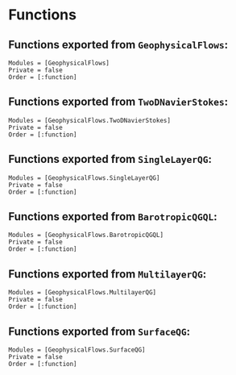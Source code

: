 # Functions


## Functions exported from `GeophysicalFlows`:

```@autodocs
Modules = [GeophysicalFlows]
Private = false
Order = [:function]
```

## Functions exported from `TwoDNavierStokes`:

```@autodocs
Modules = [GeophysicalFlows.TwoDNavierStokes]
Private = false
Order = [:function]
```

## Functions exported from `SingleLayerQG`:

```@autodocs
Modules = [GeophysicalFlows.SingleLayerQG]
Private = false
Order = [:function]
```

## Functions exported from `BarotropicQGQL`:

```@autodocs
Modules = [GeophysicalFlows.BarotropicQGQL]
Private = false
Order = [:function]
```

## Functions exported from `MultilayerQG`:

```@autodocs
Modules = [GeophysicalFlows.MultilayerQG]
Private = false
Order = [:function]
```

## Functions exported from `SurfaceQG`:

```@autodocs
Modules = [GeophysicalFlows.SurfaceQG]
Private = false
Order = [:function]
```
